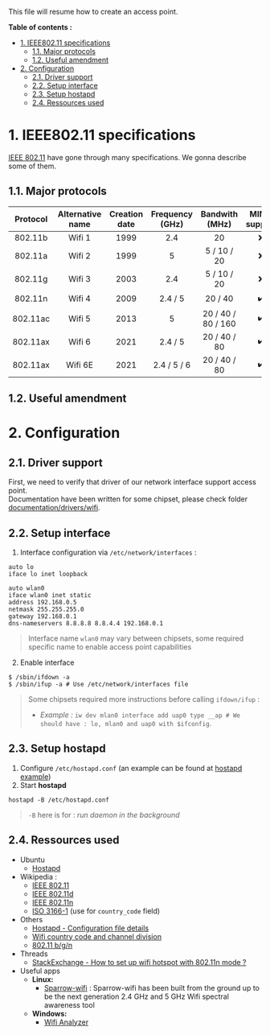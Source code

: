 This file will resume how to create an access point.

**Table of contents :**
- [1. IEEE802.11 specifications](#1-ieee80211-specifications)
  - [1.1. Major protocols](#11-major-protocols)
  - [1.2. Useful amendment](#12-useful-amendment)
- [2. Configuration](#2-configuration)
  - [2.1. Driver support](#21-driver-support)
  - [2.2. Setup interface](#22-setup-interface)
  - [2.3. Setup hostapd](#23-setup-hostapd)
  - [2.4. Ressources used](#24-ressources-used)

# 1. IEEE802.11 specifications

[IEEE 802.11][doc-wiki-ieee80211] have gone through many specifications. We gonna describe some of them.

## 1.1. Major protocols

| Protocol | Alternative name | Creation date | Frequency (GHz) | Bandwith (MHz) | MIMO support |
|:-:|:-:|:-:|:-:|:-:|:-:|
| 802.11b | Wifi 1 | 1999 | 2.4 | 20 | :x: |
| 802.11a | Wifi 2 | 1999 | 5 | 5 / 10 / 20 | :x: |
| 802.11g | Wifi 3 | 2003 | 2.4 | 5 / 10 / 20 | :x: |
| 802.11n | Wifi 4 | 2009 | 2.4 / 5 | 20 / 40 | :heavy_check_mark: |
| 802.11ac | Wifi 5 | 2013 | 5 | 20 / 40 / 80 / 160 | :heavy_check_mark: |
| 802.11ax | Wifi 6 | 2021 | 2.4 / 5 | 20 / 40 / 80 | :heavy_check_mark: |
| 802.11ax | Wifi 6E | 2021 | 2.4 / 5 / 6 | 20 / 40 / 80 | :heavy_check_mark: |

## 1.2. Useful amendment


# 2. Configuration
## 2.1. Driver support

First, we need to verify that driver of our network interface support access point.  
Documentation have been written for some chipset, please check folder [documentation/drivers/wifi][doc-drivers-wifi].

## 2.2. Setup interface

1. Interface configuration via `/etc/network/interfaces` :
```shell
auto lo
iface lo inet loopback

auto wlan0
iface wlan0 inet static
address 192.168.0.5
netmask 255.255.255.0
gateway 192.168.0.1
dns-nameservers 8.8.8.8 8.8.4.4 192.168.0.1
```
> Interface name `wlan0` may vary between chipsets, some required specific name to enable access point capabilities

2. Enable interface
```shell
$ /sbin/ifdown -a
$ /sbin/ifup -a # Use /etc/network/interfaces file
```
> Some chipsets required more instructions before calling `ifdown/ifup` :
> - _Example :_ `iw dev mlan0 interface add uap0 type __ap # We should have : lo, mlan0 and uap0 with $ifconfig`.

## 2.3. Setup hostapd

1. Configure `/etc/hostapd.conf` (an example can be found at [hostapd example][doc-hostapd-conf-example])
2. Start **hostapd**
```shell
hostapd -B /etc/hostapd.conf
```
> `-B` here is for : _run daemon in the background_

## 2.4. Ressources used

- Ubuntu
  - [Hostapd][doc-ubuntu-hostapd]
- Wikipedia :
  - [IEEE 802.11][doc-wiki-ieee80211]
  - [IEEE 802.11d][doc-wiki-ieee80211d]
  - [IEEE 802.11n][doc-wiki-ieee80211n]
  - [ISO 3166-1][doc-wiki-iso-3166-1] (use for `country_code` field)
- Others
  - [Hostapd - Configuration file details][doc-hostapd-conf-details]
  - [Wifi country code and channel division][doc-wifi-country-channel-division]
  - [802.11 b/g/n][doc-wifi-bgn-normes]
- Threads
  - [StackExchange - How to set up wifi hotspot with 802.11n mode ?][thread-se-how-to-setup-wifi-hostspot-with-80211n-mode]
- Useful apps
  - **Linux:**
    - [Sparrow-wifi][app-sparrow-wifi] : Sparrow-wifi has been built from the ground up to be the next generation 2.4 GHz and 5 GHz Wifi spectral awareness tool
  - **Windows:**
    - [Wifi Analyzer][app-wifi-analyzer]

<!-- Documentation links -->
[doc-hostapd-conf-example]: https://github.com/BOREA-DENTAL/DocumentationsCobra/tree/master/Documentations/Developpement/Wifi/examples/hostapd.conf
[doc-drivers-wifi]: https://github.com/BOREA-DENTAL/DocumentationsCobra/tree/master/Documentations/Drivers/wifi

<!-- External links -->
[app-sparrow-wifi]: https://github.com/ghostop14/sparrow-wifi
[app-wifi-analyzer]: https://apps.microsoft.com/store/detail/wifi-analyzer/9NBLGGH33N0N?hl=fr-fr&gl=fr

[doc-ubuntu-hostapd]: https://doc.ubuntu-fr.org/hostapd

[doc-wiki-ieee80211]: https://fr.wikipedia.org/wiki/IEEE_802.11
[doc-wiki-ieee80211d]: https://fr.wikipedia.org/wiki/IEEE_802.11d
[doc-wiki-ieee80211n]: https://fr.wikipedia.org/wiki/IEEE_802.11n
[doc-wiki-iso-3166-1]: https://fr.wikipedia.org/wiki/ISO_3166-1

[doc-hostapd-conf-details]: https://w1.fi/cgit/hostap/plain/hostapd/hostapd.conf
[doc-wifi-country-channel-division]: https://chowdera.com/2021/01/20210128110913670Y.html
[doc-wifi-bgn-normes]: https://fr.ihowto.tips/did-you-know/ce-reprezinta-standardele-wi-fi-ieee-802-11a-802-11b-g-n-si-802-11ac-ale-unui-router-wireless.html

[thread-se-how-to-setup-wifi-hostspot-with-80211n-mode]: https://unix.stackexchange.com/questions/184175/how-to-set-up-wifi-hotspot-with-802-11n-mode
